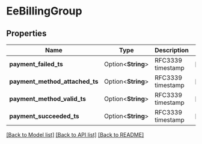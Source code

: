 # EeBillingGroup

## Properties

Name | Type | Description | Notes
------------ | ------------- | ------------- | -------------
**payment_failed_ts** | Option<**String**> | RFC3339 timestamp | [optional]
**payment_method_attached_ts** | Option<**String**> | RFC3339 timestamp | [optional]
**payment_method_valid_ts** | Option<**String**> | RFC3339 timestamp | [optional]
**payment_succeeded_ts** | Option<**String**> | RFC3339 timestamp | [optional]

[[Back to Model list]](../README.md#documentation-for-models) [[Back to API list]](../README.md#documentation-for-api-endpoints) [[Back to README]](../README.md)


